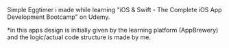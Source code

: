 Simple Eggtimer i made while learning "iOS & Swift - The Complete iOS App Development Bootcamp" on Udemy.

*in this apps  design is initially given by the learning platform (AppBrewery) and the logic/actual code structure is made by me.
